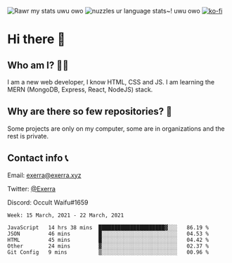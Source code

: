 ![Rawr my stats uwu owo](https://github-readme-stats.vercel.app/api?username=Exerra&show_icons=true&theme=buefy)
![nuzzles ur language stats~! uwu owo](https://github-readme-stats.vercel.app/api/top-langs/?username=Exerra&layout=compact)
[![ko-fi](https://www.ko-fi.com/img/githubbutton_sm.svg)](https://ko-fi.com/X8X130H96)
# Hi there 👋
## Who am I? 🙋‍♀️
I am a new web developer, I know HTML, CSS and JS. I am learning the MERN (MongoDB, Express, React, NodeJS) stack.
## Why are there so few repositories? 🤔
Some projects are only on my computer, some are in organizations and the rest is private.
## Contact info 📞
Email: [exerra@exerra.xyz](mailto:exerra@exerra.xyz)

Twitter: [@Exerra](https://twitter.com/exerra)

Discord: Occult Waifu#1659

<!--START_SECTION:waka-->
```text
Week: 15 March, 2021 - 22 March, 2021

JavaScript   14 hrs 38 mins  █████████████████████▓░░░   86.19 % 
JSON         46 mins         █░░░░░░░░░░░░░░░░░░░░░░░░   04.53 % 
HTML         45 mins         █░░░░░░░░░░░░░░░░░░░░░░░░   04.42 % 
Other        24 mins         ▓░░░░░░░░░░░░░░░░░░░░░░░░   02.37 % 
Git Config   9 mins          ▒░░░░░░░░░░░░░░░░░░░░░░░░   00.96 % 
```
<!--END_SECTION:waka-->

